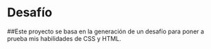 # Desafío
##Este proyecto se basa en la generación de un desafío para poner a prueba mis habilidades de CSS y HTML.